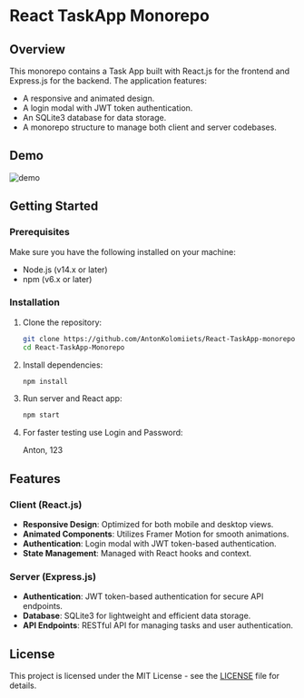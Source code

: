 # React TaskApp Monorepo

## Overview

This monorepo contains a Task App built with React.js for the frontend and Express.js for the backend. The application features:
- A responsive and animated design.
- A login modal with JWT token authentication.
- An SQLite3 database for data storage.
- A monorepo structure to manage both client and server codebases.

## Demo

![demo](https://github.com/user-attachments/assets/8127b0b2-3fe8-4026-abef-1efc30aa37ee)



## Getting Started

### Prerequisites
Make sure you have the following installed on your machine:
- Node.js (v14.x or later)
- npm (v6.x or later)

### Installation

1. Clone the repository:

    ```sh
    git clone https://github.com/AntonKolomiiets/React-TaskApp-monorepo.git
    cd React-TaskApp-Monorepo
    ```

2. Install dependencies:

    ```sh
    npm install
    ```

3. Run server and React app:

    ```sh
    npm start
    ```

4. For faster testing use Login and Password:

    Anton, 123
    

## Features

### Client (React.js)
- **Responsive Design**: Optimized for both mobile and desktop views.
- **Animated Components**: Utilizes Framer Motion for smooth animations.
- **Authentication**: Login modal with JWT token-based authentication.
- **State Management**: Managed with React hooks and context.

### Server (Express.js)
- **Authentication**: JWT token-based authentication for secure API endpoints.
- **Database**: SQLite3 for lightweight and efficient data storage.
- **API Endpoints**: RESTful API for managing tasks and user authentication.

## License

This project is licensed under the MIT License - see the [LICENSE](LICENSE) file for details.
